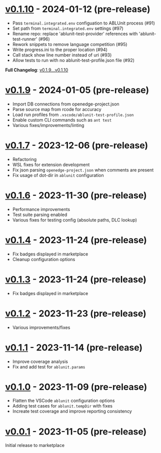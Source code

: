 # [v0.1.10](https://github.com/kenherring/ablunit-test-runner/releases/tag/v0.1.10) - 2024-01-12 (pre-release)

 * Pass `terminal.integrated.env` configuation to ABLUnit process (#91)
 * Set path from `terminal.integrated.env` settings (#97)
 * Rename repo: replace 'ablunit-test-provider' references with 'ablunit-test-runner' (#96)
 * Rework snippets to remove language competition (#95)
 * Write progress.ini to the proper location (#94)
 * Call stack show line number instead of uri (#93)
 * Allow tests to run with no ablunit-test-profile.json file (#92)

**Full Changelog**: [v0.1.9...v0.1.10](https://github.com/kenherring/ablunit-test-runner/compare/v0.1.9...v0.1.10)

# [v0.1.9](https://github.com/kenherring/ablunit-test-runner/releases/tag/v0.1.9) - 2024-01-05 (pre-release)

* Import DB connections from openedge-project.json
* Parse source map from rcode for accuracy
* Load run profiles from `.vscode/ablunit-test-profile.json`
* Enable custom CLI commands such as `ant test`
* Various fixes/improvements/linting

# [v0.1.7](https://github.com/kenherring/ablunit-test-runner/releases/tag/v0.1.7) - 2023-12-06 (pre-release)

* Refactoring
* WSL fixes for extension development
* Fix json parsing `openedge-project.json` when comments are present
* Fix usage of dot-dir in `ablunit` configuration

# [v0.1.6](https://github.com/kenherring/ablunit-test-runner/releases/tag/v0.1.6) - 2023-11-30 (pre-release)

* Performance improvements
* Test suite parsing enabled
* Various fixes for testing config (absolute paths, DLC lookup)

# [v0.1.4](https://github.com/kenherring/ablunit-test-runner/releases/tag/v0.1.4) - 2023-11-24 (pre-release)

* Fix badges displayed in marketplace
* Cleanup configuration options

# [v0.1.3](https://github.com/kenherring/ablunit-test-runner/releases/tag/v0.1.3) - 2023-11-24 (pre-release)

* Fix badges displayed in marketplace

# [v0.1.2](https://github.com/kenherring/ablunit-test-runner/releases/tag/v0.1.2) - 2023-11-23 (pre-release)

* Various improvements/fixes

# [v0.1.1](https://github.com/kenherring/ablunit-test-runner/releases/tag/v0.1.1) - 2023-11-14 (pre-release)

* Improve coverage analysis
* Fix and add test for `ablunit.params`

# [v0.1.0](https://github.com/kenherring/ablunit-test-runner/releases/tag/v0.1.0) - 2023-11-09 (pre-release)

* Flatten the VSCode `ablunit` configuration options
* Adding test cases for `ablunit.tempDir` with fixes
* Increate test coverage and improve reporting consistency

# [v0.0.1](https://github.com/kenherring/ablunit-test-runner/releases/tag/v0.0.1) - 2023-11-05 (pre-release)

Initial release to marketplace
